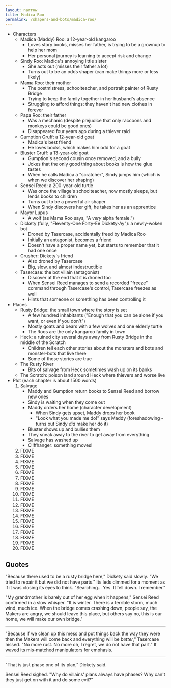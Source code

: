 ```yaml
---
layout: narrow
title: Madica Roo
permalink: /shapers-and-bots/madica-roo/
---
```


-   Characters
    -   Madica (Maddy) Roo: a 12-year-old kangaroo
        -   Loves story books, misses her father, is trying to be a grownup to help her mom
        -   Her personal journey is learning to accept risk and change
    -   Sindy Roo: Madica's annoying little sister
        -   She acts out (misses their father a lot)
        -   Turns out to be an odds shaper (can make things more or less likely)
    -   Mama Roo: their mother
        -   The postmistress, schoolteacher, and portrait painter of Rusty Bridge
        -   Trying to keep the family together in her husband's absence
        -   Struggling to afford things: they haven't had new clothes in forever
    -   Papa Roo: their father
        -   Was a mechanic (despite prejudice that only raccoons and monkeys could be good ones)
        -   Disappeared four years ago during a thiever raid
    -   Gumption Gruff: a 12-year-old goat
        -   Madica's best friend
        -   He loves books, which makes him odd for a goat
    -   Bluster Gruff: a 13-year-old goat
        -   Gumption's second cousin once removed, and a bully
        -   Jokes that the only good thing about books is how the glue tastes
        -   When he calls Madica a "scratcher", Sindy jumps him (which is when we discover her shaping)
    -   Sensei Reed: a 200-year-old turtle
        -   Was once the village's schoolteacher, now mostly sleeps, but lends books to children
        -   Turns out to be a powerful air shaper
        -   When Sindy discovers her gift, he takes her as an apprentice
    -   Mayor Lupus
        -   A wolf (as Mama Roo says, "A *very* alpha female.")
    -   Dickety (fully, "Fleventy-One Forty-Ee Dickety-Ay"): a newly-woken bot
        -   Droned by Tasercase, accidentally freed by Madica Roo
        -   Initially an antagonist, becomes a friend
        -   Doesn't have a proper name yet, but starts to remember that it had one once
    -   Crusher: Dickety's friend
        -   Also droned by Tasercase
        -   Big, slow, and almost indestructible
    -   Tasercase: the bot villain (antagonist)
        -   Discover at the end that it is droned too
        -   When Sensei Reed manages to send a recorded "freeze" command through Tasercase's control,
            Tasercase freezes as well
        -   Hints that someone or something has been controlling it
-   Places
    -   Rusty Bridge: the small town where the story is set
        -   A few hundred inhabitants ("Enough that you can be alone if you want, or even if you don't")
        -   Mostly goats and bears with a few wolves and one elderly turtle
        -   The Roos are the only kangaroo family in town
    -   Heck: a ruined city several days away from Rusty Bridge in the middle of the Scratch
        -   Children tell each other stories about the monsters and bots and monster-bots that live there
        -   Some of those stories are true
    -   The Rusty River
        -   Bits of salvage from Heck sometimes wash up on its banks
    -   The Scratch: poison land around Heck where thievers and worse live
-   Plot (each chapter is about 1500 words)
    1.  Salvage
        -   Maddy and Gumption return books to Sensei Reed and borrow new ones
        -   Sindy is waiting when they come out
        -   Maddy orders her home (character development)
            -   When Sindy gets upset, Maddy drops her book
            -   "Look what you made me do!" says Maddy (foreshadowing - turns out Sindy *did* make her do it)
        -   Bluster shows up and bullies them
        -   They sneak away to the river to get away from everything
        -   Salvage has washed up
        -   Cliffhanger: something moves!
    2.  FIXME
    3.  FIXME
    4.  FIXME
    5.  FIXME
    6.  FIXME
    7.  FIXME
    8.  FIXME
    9.  FIXME
    10. FIXME
    11. FIXME
    12. FIXME
    13. FIXME
    14. FIXME
    15. FIXME
    16. FIXME
    17. FIXME
    18. FIXME
    19. FIXME
    20. FIXME

## Quotes

"Because there used to be a rusty bridge here," Dickety said slowly.
"We tried to repair it but we did not have parts."
Its leds dimmed for a moment as if it was closing its eyes to think.
"Searching...
Yes.
It fell down.
I remember."

"My grandmother is barely out of her egg when it happens,"
Sensei Reed confirmed in a slow whisper.
"It is winter.
There is a terrible storm,
much wind,
much ice.
When the bridge comes crashing down,
people say,
the Makers are angry,
we should leave this place,
but others say no,
this is our home,
we will make our own bridge."

---

"Because if we clean up this mess and put things back the way they were
then the Makers will come back and everything will be *better*,"
Tasercase hissed.
"No more rust.
No more oh, I regret, we do not have that part."
It waved its mis-matched manipulators for emphasis.

---

"That is just phase one of its plan," Dickety said.

Sensei Reed sighed.
"Why do villains' plans always have phases?
Why can't they just get on with it and do some evil?"
